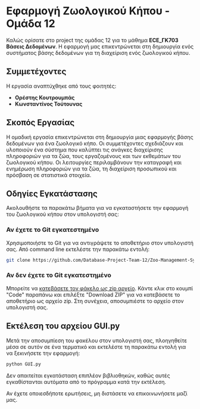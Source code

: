 # Εφαρμογή Ζωολογικού Κήπου - Ομάδα 12

Καλώς ορίσατε στο project της ομάδας 12 για το μάθημα **ECE_ΓΚ703 Βάσεις Δεδομένων**. Η εφαρμογή μας επικεντρώνεται στη δημιουργία ενός συστήματος βάσης δεδομένων για τη διαχείριση ενός ζωολογικού κήπου.

## Συμμετέχοντες

Η εργασία αναπτύχθηκε από τους φοιτητές:
- **Ορέστης Κουτρουμπάς**
- **Κωνσταντίνος Τούτουνας**

## Σκοπός Εργασίας 

Η ομαδική εργασία επικεντρώνεται στη δημιουργία μιας εφαρμογής βάσης δεδομένων για ένα ζωολογικό κήπο. Οι συμμετέχοντες σχεδιάζουν και υλοποιούν ένα σύστημα που καλύπτει τις ανάγκες διαχείρισης πληροφοριών για τα ζώα, τους εργαζομένους και των εκθεμάτων του ζωολογικού κήπου. Οι λειτουργίες περιλαμβάνουν την καταγραφή και ενημέρωση πληροφοριών για τα ζώα, τη διαχείριση προσωπικού και πρόσβαση σε στατιστικά στοιχεία.

## Οδηγίες Εγκατάστασης

Ακολουθήστε τα παρακάτω βήματα για να εγκαταστήσετε την εφαρμογή του ζωολογικού κήπου στον υπολογιστή σας:

### Αν έχετε το Git εγκατεστημένο

Χρησιμοποιήστε το Git για να αντιγράψετε το αποθετήριο στον υπολογιστή σας. Από command line εκτελέστε την παρακάτω εντολή:

```bash
git clone https://github.com/Database-Project-Team-12/Zoo-Management-System.git
```

### Αν δεν έχετε το Git εγκατεστημένο

Μπορείτε να [κατεβάσετε τον φάκελο ως zip αρχείο](https://github.com/Database-Project-Team-12/Zoo-Management-System/tree/main). 
Κάντε κλικ στο κουμπί "Code" παραπάνω και επιλέξτε "Download ZIP" για να κατεβάσετε το αποθετήριο ως αρχείο zip.
Στη συνέχεια, αποσυμπιέστε το αρχείο στον υπολογιστή σας.

## Εκτέλεση του αρχείου GUI.py

Μετά την αποσυμπίεση του φακέλου στον υπολογιστή σας, πλοηγηθείτε μέσα σε αυτόν σε ένα τερματικό και εκτελέστε τη παρακάτω εντολή για να ξεκινήσετε την εφαρμογή:

```bash
python GUI.py
```

Δεν απαιτείται εγκατάσταση επιπλέον βιβλιοθηκών, καθώς αυτές εγκαθίστανται αυτόματα από το πρόγραμμα κατά την εκτέλεση.

Αν έχετε οποιεσδήποτε ερωτήσεις, μη διστάσετε να επικοινωνήσετε μαζί μας.
